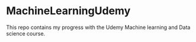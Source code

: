 # MachineLearningUdemy
This repo contains my progress with the Udemy Machine learning and Data science course.
